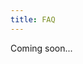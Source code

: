 ```yaml
---
title: FAQ
---
```


[//]: # "# Frequently asked questions: Standard and project organization in a nutshell"

Coming soon...
